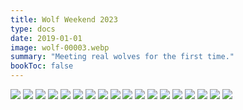 ```yaml
---
title: Wolf Weekend 2023
type: docs
date: 2019-01-01
image: wolf-00003.webp
summary: "Meeting real wolves for the first time."
bookToc: false
---
```

![](wolf-00002.webp)
![](wolf-00001.webp)
![](wolf-00004.webp)
![](wolf-00005.webp)
![](wolf-00006.webp)
![](wolf-00007.webp)
![](wolf-00008.webp)
![](wolf-00009.webp)
![](wolf-00010.webp)
![](wolf-00011.webp)
![](wolf-00012.webp)
![](wolf-00013.webp)
![](wolf-00014.webp)
![](wolf-00015.webp)
![](wolf-00016.webp)
![](wolf-00017.webp)
![](wolf-00018.webp)
![](wolf-00019.webp)
